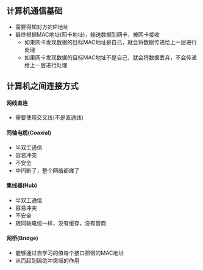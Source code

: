 ## 计算机通信基础

* 需要得知对方的IP地址
* 最终根据MAC地址(网卡地址)，输送数据到网卡，被网卡接收
  * 如果网卡发现数据的目标MAC地址是自己，就会将数据传递给上一层进行处理
  * 如果网卡发现数据的目标MAC地址不是自己，就会将数据丢弃，不会传递给上一层进行处理

## 计算机之间连接方式 

#### 网线直连

* 需要使用交叉线(不是直通线)

#### 同轴电缆(Coaxial)

* 半双工通信
* 容易冲突
* 不安全
* 中间断了，整个网络都瘫了

#### 集线器(Hub)

* 半双工通信
* 容易冲突
* 不安全
* 跟同轴电缆一样，没有缓存，没有智商

#### 网桥(Bridge)

* 能够通过自学习的值每个接口那侧的MAC地址
* 从而起到隔绝冲突域的作用

